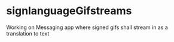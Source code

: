 # signlanguageGifstreams
Working on Messaging app where signed gifs shall stream in as a translation to text
